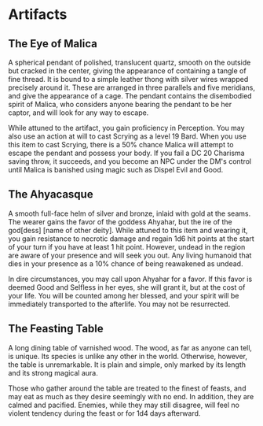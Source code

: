 # Artifacts

## The Eye of Malica

A spherical pendant of polished, translucent quartz, smooth on the outside but cracked in the center, giving the appearance of containing a tangle of fine thread. It is bound to a simple leather thong with silver wires wrapped precisely around it. These are arranged in three parallels and five meridians, and give the appearance of a cage. The pendant contains the disembodied spirit of Malica, who considers anyone bearing the pendant to be her captor, and will look for any way to escape.

While attuned to the artifact, you gain proficiency in Perception. You may also use an action at will to cast Scrying as a level 19 Bard. When you use this item to cast Scrying, there is a 50% chance Malica will attempt to escape the pendant and possess your body. If you fail a DC 20 Charisma saving throw, it succeeds, and you become an NPC under the DM's control until Malica is banished using magic such as Dispel Evil and Good.

## The Ahyacasque

A smooth full-face helm of silver and bronze, inlaid with gold at the seams. The wearer gains the favor of the goddess Ahyahar, but the ire of the god[dess] [name of other deity]. While attuned to this item and wearing it, you gain resistance to necrotic damage and regain 1d6 hit points at the start of your turn if you have at least 1 hit point. However, undead in the region are aware of your presence and will seek you out. Any living humanoid that dies in your presence as a 10% chance of being reawakened as undead.

In dire circumstances, you may call upon Ahyahar for a favor. If this favor is deemed Good and Selfless in her eyes, she will grant it, but at the cost of your life. You will be counted among her blessed, and your spirit will be immediately transported to the afterlife. You may not be resurrected.

## The Feasting Table

A long dining table of varnished wood. The wood, as far as anyone can tell, is unique. Its species is unlike any other in the world. Otherwise, however, the table is unremarkable. It is plain and simple, only marked by its length and its strong magical aura.

Those who gather around the table are treated to the finest of feasts, and may eat as much as they desire seemingly with no end. In addition, they are calmed and pacified. Enemies, while they may still disagree, will feel no violent tendency during the feast or for 1d4 days afterward.